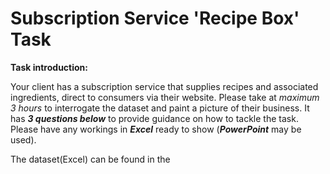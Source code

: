 # Subscription Service 'Recipe Box' Task
**Task introduction:**

Your client has a subscription service that supplies recipes and associated ingredients, direct to consumers via their website. Please take at *maximum 3 hours* to interrogate the dataset and paint a picture of their business. It has ***3 questions below*** to provide guidance on how to tackle the task. Please have any workings in ***Excel*** ready to show (***PowerPoint*** may be used).

The dataset(Excel) can be found in the 
